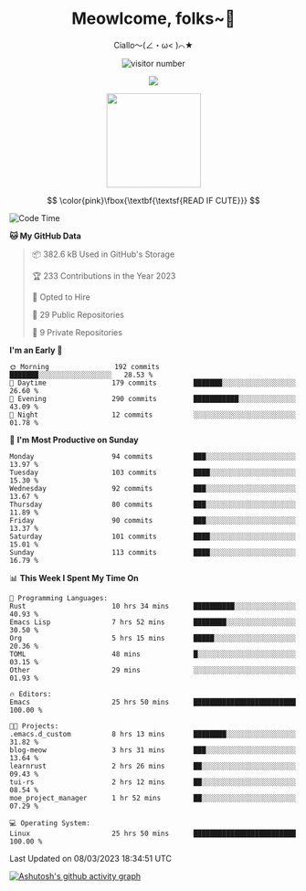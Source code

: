 <div align="center">
  <h1>Meowlcome, folks~👋</h1>
  <p>Ciallo～(∠・ω< )⌒★</p>
</div>

<p align="center">
  <img src="https://count.getloli.com/get/@Ziqi-Yang?theme=rule34" alt="visitor number" />
</p>

<p align="center">
  <img src="https://skillicons.dev/icons?i=rust,c,py,flutter,go,java,js,bash,linux,emacs" />
</p>
<p align="center">
  <img height="165" src="https://github-readme-stats.vercel.app/api?username=Ziqi-Yang&show_icons=true&include_all_commits=true&hide_border=true" />
</p>

$$
\color{pink}\fbox{\textbf{\textsf{READ IF CUTE}}}
$$

<!--START_SECTION:waka-->
![Code Time](http://img.shields.io/badge/Code%20Time-669%20hrs%2015%20mins-blue)

**🐱 My GitHub Data** 

> 📦 382.6 kB Used in GitHub's Storage 
 > 
> 🏆 233 Contributions in the Year 2023
 > 
> 💼 Opted to Hire
 > 
> 📜 29 Public Repositories 
 > 
> 🔑 9 Private Repositories 
 > 
**I'm an Early 🐤** 

```text
🌞 Morning                192 commits         ███████░░░░░░░░░░░░░░░░░░   28.53 % 
🌆 Daytime                179 commits         ███████░░░░░░░░░░░░░░░░░░   26.60 % 
🌃 Evening                290 commits         ███████████░░░░░░░░░░░░░░   43.09 % 
🌙 Night                  12 commits          ░░░░░░░░░░░░░░░░░░░░░░░░░   01.78 % 
```
📅 **I'm Most Productive on Sunday** 

```text
Monday                   94 commits          ███░░░░░░░░░░░░░░░░░░░░░░   13.97 % 
Tuesday                  103 commits         ████░░░░░░░░░░░░░░░░░░░░░   15.30 % 
Wednesday                92 commits          ███░░░░░░░░░░░░░░░░░░░░░░   13.67 % 
Thursday                 80 commits          ███░░░░░░░░░░░░░░░░░░░░░░   11.89 % 
Friday                   90 commits          ███░░░░░░░░░░░░░░░░░░░░░░   13.37 % 
Saturday                 101 commits         ████░░░░░░░░░░░░░░░░░░░░░   15.01 % 
Sunday                   113 commits         ████░░░░░░░░░░░░░░░░░░░░░   16.79 % 
```


📊 **This Week I Spent My Time On** 

```text
💬 Programming Languages: 
Rust                     10 hrs 34 mins      ██████████░░░░░░░░░░░░░░░   40.93 % 
Emacs Lisp               7 hrs 52 mins       ████████░░░░░░░░░░░░░░░░░   30.50 % 
Org                      5 hrs 15 mins       █████░░░░░░░░░░░░░░░░░░░░   20.36 % 
TOML                     48 mins             █░░░░░░░░░░░░░░░░░░░░░░░░   03.15 % 
Other                    29 mins             ░░░░░░░░░░░░░░░░░░░░░░░░░   01.93 % 

🔥 Editors: 
Emacs                    25 hrs 50 mins      █████████████████████████   100.00 % 

🐱‍💻 Projects: 
.emacs.d_custom          8 hrs 13 mins       ████████░░░░░░░░░░░░░░░░░   31.82 % 
blog-meow                3 hrs 31 mins       ███░░░░░░░░░░░░░░░░░░░░░░   13.64 % 
learnrust                2 hrs 26 mins       ██░░░░░░░░░░░░░░░░░░░░░░░   09.43 % 
tui-rs                   2 hrs 12 mins       ██░░░░░░░░░░░░░░░░░░░░░░░   08.54 % 
moe_project_manager      1 hr 52 mins        ██░░░░░░░░░░░░░░░░░░░░░░░   07.29 % 

💻 Operating System: 
Linux                    25 hrs 50 mins      █████████████████████████   100.00 % 
```


 Last Updated on 08/03/2023 18:34:51 UTC
<!--END_SECTION:waka-->


[![Ashutosh's github activity graph](https://github-readme-activity-graph.cyclic.app/graph?username=Ziqi-Yang&theme=github)](https://github.com/ashutosh00710/github-readme-activity-graph)
